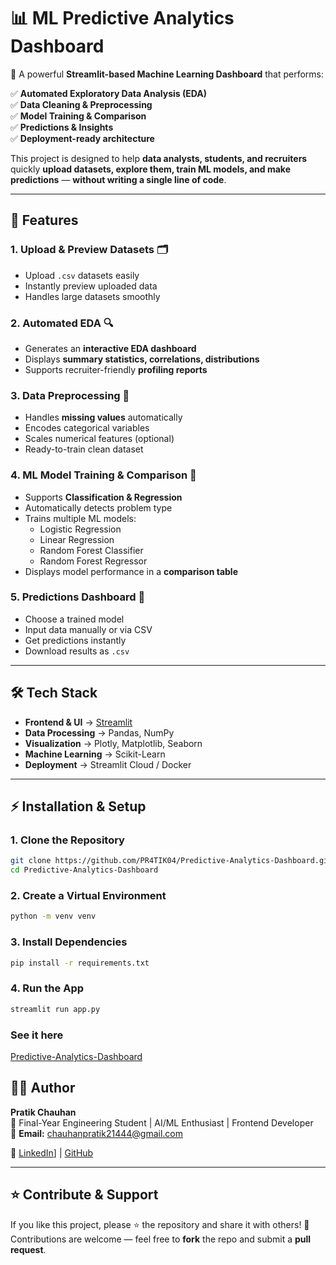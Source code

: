 # 📊 ML Predictive Analytics Dashboard

🚀 A powerful **Streamlit-based Machine Learning Dashboard** that performs:  

✅ **Automated Exploratory Data Analysis (EDA)**  
✅ **Data Cleaning & Preprocessing**  
✅ **Model Training & Comparison**  
✅ **Predictions & Insights**  
✅ **Deployment-ready architecture**  

This project is designed to help **data analysts, students, and recruiters** quickly **upload datasets, explore them, train ML models, and make predictions** — **without writing a single line of code**.

---

## 📌 Features

### **1. Upload & Preview Datasets** 🗂️
- Upload `.csv` datasets easily  
- Instantly preview uploaded data  
- Handles large datasets smoothly  

### **2. Automated EDA** 🔍
- Generates an **interactive EDA dashboard**  
- Displays **summary statistics, correlations, distributions**  
- Supports recruiter-friendly **profiling reports**  

### **3. Data Preprocessing** 🧹
- Handles **missing values** automatically  
- Encodes categorical variables  
- Scales numerical features (optional)  
- Ready-to-train clean dataset  

### **4. ML Model Training & Comparison** 🤖
- Supports **Classification & Regression**  
- Automatically detects problem type  
- Trains multiple ML models:  
    - Logistic Regression  
    - Linear Regression  
    - Random Forest Classifier  
    - Random Forest Regressor  
- Displays model performance in a **comparison table**  

### **5. Predictions Dashboard** 🔮
- Choose a trained model  
- Input data manually or via CSV  
- Get predictions instantly  
- Download results as `.csv`

---

## 🛠️ Tech Stack

- **Frontend & UI** → [Streamlit](https://streamlit.io/)  
- **Data Processing** → Pandas, NumPy  
- **Visualization** → Plotly, Matplotlib, Seaborn  
- **Machine Learning** → Scikit-Learn  
- **Deployment** → Streamlit Cloud / Docker

---

## ⚡ Installation & Setup

### **1. Clone the Repository**
```bash
git clone https://github.com/PR4TIK04/Predictive-Analytics-Dashboard.git
cd Predictive-Analytics-Dashboard
```
### **2. Create a Virtual Environment**
```bash
python -m venv venv
```
### **3. Install Dependencies**
```bash
pip install -r requirements.txt
```
### **4. Run the App**
```bash
streamlit run app.py
```

### See it here
[Predictive-Analytics-Dashboard](https://predictive-analytics-dashboard.streamlit.app)
## 👨‍💻 Author

**Pratik Chauhan**  
💼 Final-Year Engineering Student | AI/ML Enthusiast | Frontend Developer  
📧 **Email:** chauhanpratik21444@gmail.com  

🔗 [LinkedIn]([https://www.linkedin.com/in/pr4tik04])] | [GitHub](https://github.com/PR4TIK04)

---

## ⭐ Contribute & Support

If you like this project, please ⭐ the repository and share it with others! 🚀  
Contributions are welcome — feel free to **fork** the repo and submit a **pull request**.
